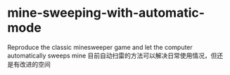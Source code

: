 # mine-sweeping-with-automatic-mode
Reproduce the classic minesweeper game and let the computer automatically sweeps mine
目前自动扫雷的方法可以解决日常使用情况，但还是有改进的空间
